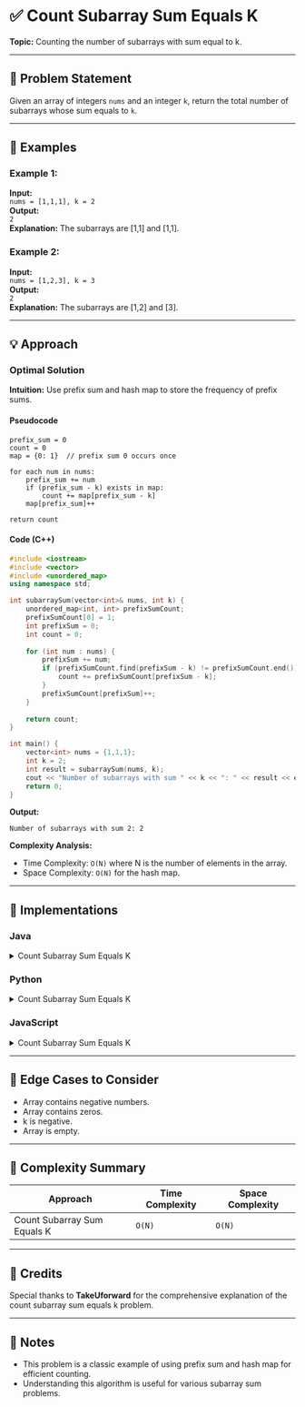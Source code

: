 # ✅ Count Subarray Sum Equals K

**Topic:** Counting the number of subarrays with sum equal to k.

---

## 📌 Problem Statement

Given an array of integers `nums` and an integer `k`, return the total number of subarrays whose sum equals to `k`.

---

## 🧪 Examples

### Example 1:
**Input:**  
`nums = [1,1,1], k = 2`  
**Output:**  
`2`  
**Explanation:** The subarrays are [1,1] and [1,1].

### Example 2:
**Input:**  
`nums = [1,2,3], k = 3`  
**Output:**  
`2`  
**Explanation:** The subarrays are [1,2] and [3].

---

## 💡 Approach

### Optimal Solution

**Intuition:** Use prefix sum and hash map to store the frequency of prefix sums.

#### Pseudocode
```
prefix_sum = 0
count = 0
map = {0: 1}  // prefix sum 0 occurs once

for each num in nums:
    prefix_sum += num
    if (prefix_sum - k) exists in map:
        count += map[prefix_sum - k]
    map[prefix_sum]++

return count
```

#### Code (C++)
```cpp
#include <iostream>
#include <vector>
#include <unordered_map>
using namespace std;

int subarraySum(vector<int>& nums, int k) {
    unordered_map<int, int> prefixSumCount;
    prefixSumCount[0] = 1;
    int prefixSum = 0;
    int count = 0;
    
    for (int num : nums) {
        prefixSum += num;
        if (prefixSumCount.find(prefixSum - k) != prefixSumCount.end()) {
            count += prefixSumCount[prefixSum - k];
        }
        prefixSumCount[prefixSum]++;
    }
    
    return count;
}

int main() {
    vector<int> nums = {1,1,1};
    int k = 2;
    int result = subarraySum(nums, k);
    cout << "Number of subarrays with sum " << k << ": " << result << endl;
    return 0;
}
```

**Output:**
```
Number of subarrays with sum 2: 2
```

**Complexity Analysis:**
- Time Complexity: `O(N)` where N is the number of elements in the array.
- Space Complexity: `O(N)` for the hash map.

---

## 🧷 Implementations

### Java

<details>
<summary>Count Subarray Sum Equals K</summary>

```java
import java.util.HashMap;

public class Main {
    static int subarraySum(int[] nums, int k) {
        HashMap<Integer, Integer> prefixSumCount = new HashMap<>();
        prefixSumCount.put(0, 1);
        int prefixSum = 0;
        int count = 0;
        
        for (int num : nums) {
            prefixSum += num;
            if (prefixSumCount.containsKey(prefixSum - k)) {
                count += prefixSumCount.get(prefixSum - k);
            }
            prefixSumCount.put(prefixSum, prefixSumCount.getOrDefault(prefixSum, 0) + 1);
        }
        
        return count;
    }
    
    public static void main(String[] args) {
        int[] nums = {1,1,1};
        int k = 2;
        int result = subarraySum(nums, k);
        System.out.println("Number of subarrays with sum " + k + ": " + result);
    }
}
```

</details>

### Python

<details>
<summary>Count Subarray Sum Equals K</summary>

```python
def subarray_sum(nums, k):
    prefix_sum_count = {0: 1}
    prefix_sum = 0
    count = 0
    
    for num in nums:
        prefix_sum += num
        if prefix_sum - k in prefix_sum_count:
            count += prefix_sum_count[prefix_sum - k]
        prefix_sum_count[prefix_sum] = prefix_sum_count.get(prefix_sum, 0) + 1
    
    return count

nums = [1,1,1]
k = 2
result = subarray_sum(nums, k)
print(f"Number of subarrays with sum {k}: {result}")
```

</details>

### JavaScript

<details>
<summary>Count Subarray Sum Equals K</summary>

```javascript
function subarraySum(nums, k) {
    const prefixSumCount = new Map();
    prefixSumCount.set(0, 1);
    let prefixSum = 0;
    let count = 0;
    
    for (let num of nums) {
        prefixSum += num;
        if (prefixSumCount.has(prefixSum - k)) {
            count += prefixSumCount.get(prefixSum - k);
        }
        prefixSumCount.set(prefixSum, (prefixSumCount.get(prefixSum) || 0) + 1);
    }
    
    return count;
}

let nums = [1,1,1];
let k = 2;
let result = subarraySum(nums, k);
console.log(`Number of subarrays with sum ${k}: ${result}`);
```

</details>

---

## 🧭 Edge Cases to Consider

* Array contains negative numbers.
* Array contains zeros.
* k is negative.
* Array is empty.

---

## 🧾 Complexity Summary

| Approach                | Time Complexity | Space Complexity |
| ----------------------- | --------------- | ---------------- |
| Count Subarray Sum Equals K | `O(N)`       | `O(N)`           |

---

## 🙌 Credits

Special thanks to **TakeUforward** for the comprehensive explanation of the count subarray sum equals k problem.

---

## 📣 Notes

* This problem is a classic example of using prefix sum and hash map for efficient counting.
* Understanding this algorithm is useful for various subarray sum problems.
